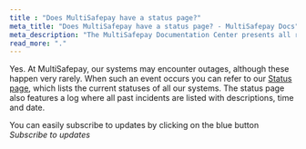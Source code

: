 ```yaml
---
title : "Does MultiSafepay have a status page?"
meta_title: "Does MultiSafepay have a status page? - MultiSafepay Docs"
meta_description: "The MultiSafepay Documentation Center presents all relevant information about our Plugins and API. You can also find support pages for payment methods, tools and general questions as well as the contact details of our Support and Integration Teams."
read_more: "."
---
```


Yes. At MultiSafepay, our systems may encounter outages, although these happen very rarely. When such an event occurs you can refer to our [Status page](https://status.multisafepay.com), which lists the current statuses of all our systems. The status page also features a log where all past incidents are listed with descriptions, time and date.

You can easily subscribe to updates by clicking on the blue button _Subscribe to updates_
